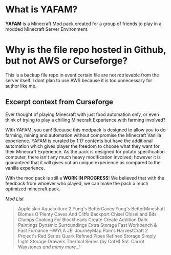 # What is YAFAM?
**YAFAM** is a Minecraft Mod pack created for a group of friends to play in a modded Minecraft Server Environment.

# Why is the file repo hosted in Github, but not AWS or Curseforge?
This is a backup file repo in event certain file are not retrievable from the server itself. I dont plan to use AWS because it is too unnecessary for author like me.

## Excerpt context from Curseforge
Ever thought of playing Minecraft with just food automation only, or even think of trying to play a chilling Minecraft Experience with farming involved?

With YAFAM, you can! Because this modpack is designed to allow you to do farming, mining and automation without compromise the Minecraft Vanilla experience. YAFAM is curated by 1.17 contents but have the additional automation which gives player the freedom to choose what they want for their Minecraft Experience. As the pack is designed for potato specification computer, there isn't any much heavy modification involved; however it is guaranteed that it will gives out an unique experience as compared to the vanilla experience.

With the mod pack is still a **WORK IN PROGRESS**! We believed that with the feedback from whoever who played, we can make the pack a much optimized minecraft pack.


*Mod List*
> Apple skin
> Aquaculture 2
> Yung's BetterCaves
> Yung's BetterMineshaft
> Biomes O'Plenty
> Caves And Cliffs Backport
> Chisel
> Chisel and Bits
> Clumps
> Cooking For Blockheads
> Create
> Create Addition
> Dark Paintings
> Dynamic Surroundings
> Extra Storage
> Fast Workbench & Fast Furnance
> HWYLA
> JEI
> JourneyMap
> Pam's HarvestCraft 2
> Project's Red Series
> Quark
> Refined Pipes
> Refined Storage
> Simply Light
> Storage Drawers
> Thermal Series (by CofH)
> SoL Carrot
> Waystones
*and many more..!*
